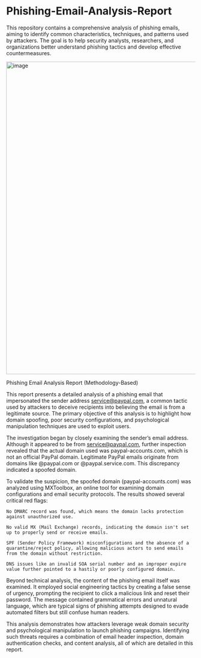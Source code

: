 # Phishing-Email-Analysis-Report
This repository contains a comprehensive analysis of phishing emails, aiming to identify common characteristics, techniques, and patterns used by attackers. The goal is to help security analysts, researchers, and organizations better understand phishing tactics and develop effective countermeasures.

<img width="1887" height="833" alt="image" src="https://github.com/user-attachments/assets/80aaaaa9-893a-41dc-bd42-75c0527619ec" />


Phishing Email Analysis Report (Methodology-Based)

This report presents a detailed analysis of a phishing email that impersonated the sender address service@paypal.com, a common tactic used by attackers to deceive recipients into believing the email is from a legitimate source. The primary objective of this analysis is to highlight how domain spoofing, poor security configurations, and psychological manipulation techniques are used to exploit users.

The investigation began by closely examining the sender’s email address. Although it appeared to be from service@paypal.com, further inspection revealed that the actual domain used was paypal-accounts.com, which is not an official PayPal domain. Legitimate PayPal emails originate from domains like @paypal.com or @paypal.service.com. This discrepancy indicated a spoofed domain.

To validate the suspicion, the spoofed domain (paypal-accounts.com) was analyzed using MXToolbox, an online tool for examining domain configurations and email security protocols. The results showed several critical red flags:

    No DMARC record was found, which means the domain lacks protection against unauthorized use.

    No valid MX (Mail Exchange) records, indicating the domain isn't set up to properly send or receive emails.

    SPF (Sender Policy Framework) misconfigurations and the absence of a quarantine/reject policy, allowing malicious actors to send emails from the domain without restriction.

    DNS issues like an invalid SOA serial number and an improper expire value further pointed to a hastily or poorly configured domain.

Beyond technical analysis, the content of the phishing email itself was examined. It employed social engineering tactics by creating a false sense of urgency, prompting the recipient to click a malicious link and reset their password. The message contained grammatical errors and unnatural language, which are typical signs of phishing attempts designed to evade automated filters but still confuse human readers.

This analysis demonstrates how attackers leverage weak domain security and psychological manipulation to launch phishing campaigns. Identifying such threats requires a combination of email header inspection, domain authentication checks, and content analysis, all of which are detailed in this report.

